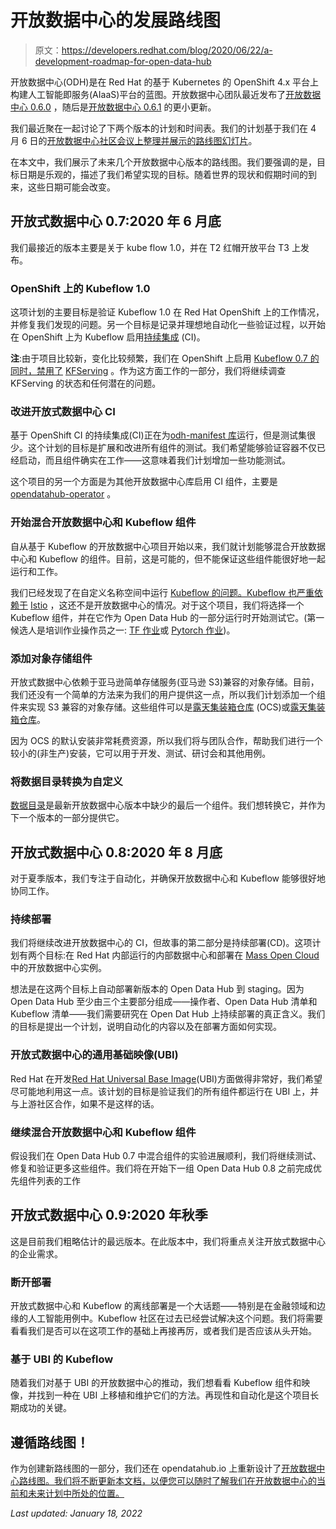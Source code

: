 # 开放数据中心的发展路线图

> 原文：<https://developers.redhat.com/blog/2020/06/22/a-development-roadmap-for-open-data-hub>

开放数据中心(ODH)是在 Red Hat 的基于 Kubernetes 的 OpenShift 4.x 平台上构建人工智能即服务(AIaaS)平台的蓝图。开放数据中心团队最近发布了[开放数据中心 0.6.0](https://developers.redhat.com/blog/2020/05/07/open-data-hub-0-6-brings-component-updates-and-kubeflow-architecture/) ，随后是[开放数据中心 0.6.1](https://developers.redhat.com/blog/2020/06/02/open-data-hub-0-6-1-bug-fix-release-to-smooth-out-redesign-regressions/) 的更小更新。

我们最近聚在一起讨论了下两个版本的计划和时间表。我们的计划基于我们在 4 月 6 日的[开放数据中心社区会议上整理并展示的](https://gitlab.com/opendatahub/opendatahub-community/-/wikis/Open-Data-Hub-Community-Meeting-Agenda#monday-april-6th-2020)[路线图幻灯片](https://gitlab.com/opendatahub/opendatahub-community/-/wikis/uploads/39b75e0eee79a059fffabbf0f38d77cf/ODH_Roadmap__draft_.pdf)。

在本文中，我们展示了未来几个开放数据中心版本的路线图。我们要强调的是，目标日期是乐观的，描述了我们希望实现的目标。随着世界的现状和假期时间的到来，这些日期可能会改变。

## 开放式数据中心 0.7:2020 年 6 月底

我们最接近的版本主要是关于 kube flow 1.0，并在 T2 红帽开放平台 T3 上发布。

### OpenShift 上的 Kubeflow 1.0

这项计划的主要目标是验证 Kubeflow 1.0 在 Red Hat OpenShift 上的工作情况，并修复我们发现的问题。另一个目标是记录并理想地自动化一些验证过程，以开始在 OpenShift 上为 Kubeflow 启用[持续集成](https://developers.redhat.com/topics/ci-cd/) (CI)。

**注**:由于项目比较新，变化比较频繁，我们在 OpenShift 上启用 [Kubeflow 0.7 的同时，禁用了](https://developers.redhat.com/blog/2020/02/10/installing-kubeflow-v0-7-on-openshift-4-2/) [KFServing](https://www.kubeflow.org/docs/components/serving/kfserving/) 。作为这方面工作的一部分，我们将继续调查 KFServing 的状态和任何潜在的问题。

### 改进开放式数据中心 CI

基于 OpenShift CI 的持续集成(CI)正在为[odh-manifest 库](https://github.com/opendatahub-io/odh-manifests/)运行，但是测试集很少。这个计划的目标是扩展和改进所有组件的测试。我们希望能够验证容器不仅已经启动，而且组件确实在工作——这意味着我们计划增加一些功能测试。

这个项目的另一个方面是为其他开放数据中心库启用 CI 组件，主要是 [opendatahub-operator](https://github.com/opendatahub-io/opendatahub-operator) 。

### 开始混合开放数据中心和 Kubeflow 组件

自从基于 Kubeflow 的开放数据中心项目开始以来，我们就计划能够混合开放数据中心和 Kubeflow 的组件。目前，这是可能的，但不能保证这些组件能很好地一起运行和工作。

我们已经发现了在自定义名称空间中运行 [Kubeflow 的问题。Kubeflow 也严重依赖于](https://github.com/kubeflow/manifests/issues/1022) [Istio](https://developers.redhat.com/topics/service-mesh/) ，这还不是开放数据中心的情况。对于这个项目，我们将选择一个 Kubeflow 组件，并在它作为 Open Data Hub 的一部分运行时开始测试它。(第一候选人是培训作业操作员之一: [TF 作业](https://www.kubeflow.org/docs/components/training/tftraining/)或 [Pytorch 作业](https://www.kubeflow.org/docs/components/training/pytorch/))。

### 添加对象存储组件

开放式数据中心依赖于亚马逊简单存储服务(亚马逊 S3)兼容的对象存储。目前，我们还没有一个简单的方法来为我们的用户提供这一点，所以我们计划添加一个组件来实现 S3 兼容的对象存储。这些组件可以是[露天集装箱仓库](https://www.redhat.com/en/technologies/cloud-computing/openshift-container-storage) (OCS)或[露天集装箱仓库](https://rook.io/)。

因为 OCS 的默认安装非常耗费资源，所以我们将与团队合作，帮助我们进行一个较小的(非生产)安装，它可以用于开发、测试、研讨会和其他用例。

### 将数据目录转换为自定义

[数据目录](https://opendatahub.io/news/2019-12-15/data-catalog-in-odh.html)是最新开放数据中心版本中缺少的最后一个组件。我们想转换它，并作为下一个版本的一部分提供它。

## 开放式数据中心 0.8:2020 年 8 月底

对于夏季版本，我们专注于自动化，并确保开放数据中心和 Kubeflow 能够很好地协同工作。

### 持续部署

我们将继续改进开放数据中心的 CI，但故事的第二部分是持续部署(CD)。这项计划有两个目标:在 Red Hat 内部运行的内部数据中心和部署在 [Mass Open Cloud](http://massopen.cloud/) 中的开放数据中心实例。

想法是在这两个目标上自动部署新版本的 Open Data Hub 到 staging。因为 Open Data Hub 至少由三个主要部分组成——操作者、Open Data Hub 清单和 Kubeflow 清单——我们需要研究在 Open Dat Hub 上持续部署的真正含义。我们的目标是提出一个计划，说明自动化的内容以及在部署方面如何实现。

### 开放式数据中心的通用基础映像(UBI)

Red Hat 在开发[Red Hat Universal Base Image](https://www.redhat.com/en/blog/introducing-red-hat-universal-base-image)(UBI)方面做得非常好，我们希望尽可能地利用这一点。该计划的目标是验证我们的所有组件都运行在 UBI 上，并与上游社区合作，如果不是这样的话。

### 继续混合开放数据中心和 Kubeflow 组件

假设我们在 Open Data Hub 0.7 中混合组件的实验进展顺利，我们将继续测试、修复和验证更多这些组件。我们将在开始下一组 Open Data Hub 0.8 之前完成优先组件列表的工作

## 开放式数据中心 0.9:2020 年秋季

这是目前我们粗略估计的最远版本。在此版本中，我们将重点关注开放式数据中心的企业需求。

### 断开部署

开放式数据中心和 Kubeflow 的离线部署是一个大话题——特别是在金融领域和边缘的人工智能用例中。Kubeflow 社区在过去已经尝试解决这个问题。我们将需要看看我们是否可以在这项工作的基础上再接再厉，或者我们是否应该从头开始。

### 基于 UBI 的 Kubeflow

随着我们对基于 UBI 的开放数据中心的推动，我们想看看 Kubeflow 组件和映像，并找到一种在 UBI 上移植和维护它们的方法。再现性和自动化是这个项目长期成功的关键。

## 遵循路线图！

作为创建新路线图的一部分，我们还在 opendatahub.io 上重新设计了[开放数据中心路线图。我们将不断更新本文档，以便您可以随时了解我们在开放数据中心的当前和未来计划中所处的位置。](http://opendatahub.io/docs/roadmap/future.html)

*Last updated: January 18, 2022*